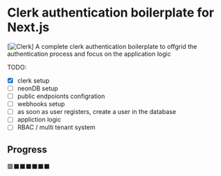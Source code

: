 # Clerk authentication boilerplate for Next.js
[![Clerk](https://i.postimg.cc/sXpthv78/screenshot-1750001013.png)]
A complete clerk authentication boilerplate to offgrid the authentication process
and focus on the application logic

TODO:
- [x] clerk setup
- [ ] neonDB setup
- [ ] public endpoionts configration
- [ ] webhooks setup
- [ ] as soon as user registers, create a user in the database
- [ ] appliction logic
- [ ] RBAC / multi tenant system

## Progress
 🟩⬛️⬛️⬛️⬛️⬛️⬛️


